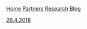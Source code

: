 [Home](index.html) [Partners](partners.html) [Research](research.html) [Blog](blog.md)

[26.4.2018](blogpost.md)
